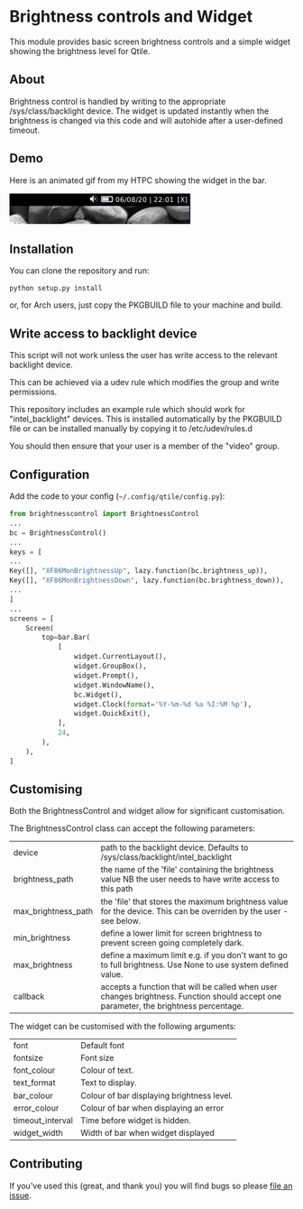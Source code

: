 # Brightness controls and Widget

This module provides basic screen brightness controls and a simple widget showing the brightness level for Qtile.

## About

Brightness control is handled by writing to the appropriate /sys/class/backlight device. The widget is updated instantly when the brightness is changed via this code and will autohide after a user-defined timeout.

## Demo

Here is an animated gif from my HTPC showing the widget in the bar.

![Demo](images/brightnesscontrol-demo.gif?raw=true)

## Installation

You can clone the repository and run:

```
python setup.py install
```
or, for Arch users, just copy the PKGBUILD file to your machine and build.

## Write access to backlight device

This script will not work unless the user has write access to the relevant backlight device.

This can be achieved via a udev rule which modifies the group and write permissions.

This repository includes an example rule which should work for "intel_backlight" devices. This is installed automatically by the PKGBUILD file or can be installed manually by copying it to /etc/udev/rules.d

You should then ensure that your user is a member of the "video" group.

## Configuration

Add the code to your config (`~/.config/qtile/config.py`):

```python
from brightnesscontrol import BrightnessControl
...
bc = BrightnessControl()
...
keys = [
...
Key([], "XF86MonBrightnessUp", lazy.function(bc.brightness_up)),
Key([], "XF86MonBrightnessDown", lazy.function(bc.brightness_down)),
...
]
...
screens = [
    Screen(
        top=bar.Bar(
            [
                widget.CurrentLayout(),
                widget.GroupBox(),
                widget.Prompt(),
                widget.WindowName(),
                bc.Widget(),
                widget.Clock(format='%Y-%m-%d %a %I:%M %p'),
                widget.QuickExit(),
            ],
            24,
        ),
    ),
]
```

## Customising

Both the BrightnessControl and widget allow for significant customisation.

The BrightnessControl class can accept the following parameters:

<table>
    <tr>
        <td>device</td>
        <td>path to the backlight device. Defaults to /sys/class/backlight/intel_backlight</td>
    </tr>
    <tr>
        <td>brightness_path</td>
        <td>the name of the 'file' containing the brightness value NB the user needs to have write access to this path</td>
    </tr>
    <tr>
        <td>max_brightness_path</td>
        <td>the 'file' that stores the maximum brightness value for the device. This can be overriden by the user - see below.</td>
    </tr>
    <tr>
        <td>min_brightness</td>
        <td>define a lower limit for screen brightness to prevent screen going completely dark.</td>
    </tr>
    <tr>
        <td>max_brightness</td>
        <td>define a maximum limit e.g. if you don't want to go to full brightness. Use None to use system defined value.</td>
    </tr>
    <tr>
        <td>callback</td>
        <td>accepts a function that will be called when user changes brightness. Function should accept one parameter, the brightness percentage.</td>
    </tr>
</table>




The widget can be customised with the following arguments:

<table>
    <tr>
            <td>font</td>
            <td>Default font</td>
    </tr>
    <tr>
            <td>fontsize</td>
            <td>Font size</td>
    </tr>
    <tr>
            <td>font_colour</td>
            <td>Colour of text.</td>
    </tr>
    <tr>
            <td>text_format</td>
            <td>Text to display.</td>
    </tr>
    <tr>
            <td>bar_colour</td>
            <td>Colour of bar displaying brightness level.</td>
    </tr>
    <tr>
            <td>error_colour</td>
            <td>Colour of bar when displaying an error</td>
    </tr>
    <tr>
            <td>timeout_interval</td>
            <td>Time before widget is hidden.</td>
    </tr>
    <tr>
            <td>widget_width</td>
            <td>Width of bar when widget displayed</td>
    </tr>
</table>

## Contributing

If you've used this (great, and thank you) you will find bugs so please [file an issue](https://github.com/elParaguayo/qtile-brightnesscontrol/issues/new).
